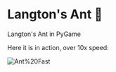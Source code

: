 # Langton's Ant :ant:
Langton's Ant in PyGame

Here it is in action, over 10x speed:

![Ant%20Fast](https://github.com/CZboop/Langton-s-Ant/blob/main/Ant%20Fast.gif)


